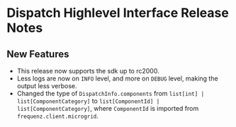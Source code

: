 # Dispatch Highlevel Interface Release Notes

## New Features

* This release now supports the sdk up to rc2000.
* Less logs are now on `INFO` level, and more on `DEBUG` level, making the output less verbose.
* Changed the type of `DispatchInfo.components` from `list[int] | list[ComponentCategory]` to `list[ComponentId] | list[ComponentCategory]`, where `ComponentId` is imported from `frequenz.client.microgrid`.

